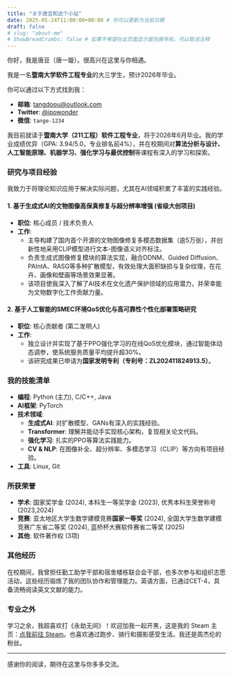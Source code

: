 ```yaml
---
title: "关于唐豆和这个小站"
date: 2025-05-24T11:00:00+08:00 # 你可以更新为当前日期
draft: false
# slug: "about-me"
# ShowBreadCrumbs: false # 如果不希望在此页面显示面包屑导航，可以取消注释
---
```


你好，我是唐豆（唐一璇）。很高兴在这里与你相遇。

我是一名**暨南大学软件工程专业**的大三学生，预计2026年毕业。

你可以通过以下方式找到我：
* **邮箱**: [tangdoou@outlook.com](mailto:tangdoou@outlook.com)
* **Twitter**: [@ipowonder](https://twitter.com/ipowonder)
* **微信**: `tange-1234`

我目前就读于**暨南大学（211工程）软件工程专业**，将于2026年6月毕业。我的学业成绩优异（GPA: 3.94/5.0，专业排名前4%），并在校期间对**算法分析与设计、人工智能原理、机器学习、强化学习与最优控制**等课程有深入的学习和探索。

### 研究与项目经验

我致力于将理论知识应用于解决实际问题，尤其在AI领域积累了丰富的实践经验。

#### 1. 基于生成式AI的文物图像高保真修复与超分辨率增强 (省级大创项目)

* **职位**: 核心成员 / 技术负责人
* **工作**:
    * 主导构建了国内首个开源的文物图像修复多模态数据集（逾5万张），并创新性地采用CLIP模型进行文本-图像语义对齐标注。
    * 负责生成式图像修复模块的算法实现，融合DDNM、Guided Diffusion、PAIntA、RASG等多种扩散模型，有效处理大面积缺损与复杂纹理，在花卉、画像和壁画等场景效果显著。
    * 该项目使我深入了解了AI技术在文化遗产保护领域的应用潜力，并荣幸能为文物数字化工作贡献力量。

#### 2. 基于人工智能的SMEC环境QoS优化与高可靠性个性化部署策略研究

* **职位**: 核心贡献者 (第二发明人)
* **工作**:
    * 独立设计并实现了基于PPO强化学习的在线QoS优化模块，通过智能体动态调参，使系统服务质量平均提升超30%。
    * 该研究成果已申请为**国家发明专利（专利号：ZL202411824913.5）**。


### 我的技能清单

* **编程**: Python (主力), C/C++, Java
* **AI框架**: PyTorch
* **技术领域**:
    * **生成式AI**: 对扩散模型、GANs有深入的实践经验。
    * **Transformer**: 理解并能动手实现核心架构，复现相关论文代码。
    * **强化学习**: 扎实的PPO等算法实践能力。
    * **CV & NLP**: 在图像补全、超分辨率、多模态学习（CLIP）等方向有项目经验。
* **工具**: Linux, Git

### 所获荣誉

* **学术**: 国家奖学金 (2024), 本科生一等奖学金 (2023), 优秀本科生荣誉称号 (2023,2024)
* **竞赛**: 亚太地区大学生数学建模竞赛**国家一等奖** (2024), 全国大学生数学建模竞赛广东省二等奖 (2024), 蓝桥杯大赛软件赛省二等奖 (2025)
* **其他**: 软件著作权 (3项)

### 其他经历

在校期间，我曾担任勤工助学干部和宿舍楼栋联合会干部，也多次参与和组织志愿活动，这些经历锻炼了我的团队协作和管理能力。英语方面，已通过CET-4，具备流畅阅读英文文献的能力。

### 专业之外

学习之余，我超喜欢打《永劫无间》！欢迎加我一起开黑，这是我的 Steam 主页：[点我前往 Steam](https://steamcommunity.com/profiles/76561199380659766)。也喜欢通过跑步、骑行和摄影感受生活。我还是周杰伦的粉丝。

---
感谢你的阅读，期待在这里与你多多交流。